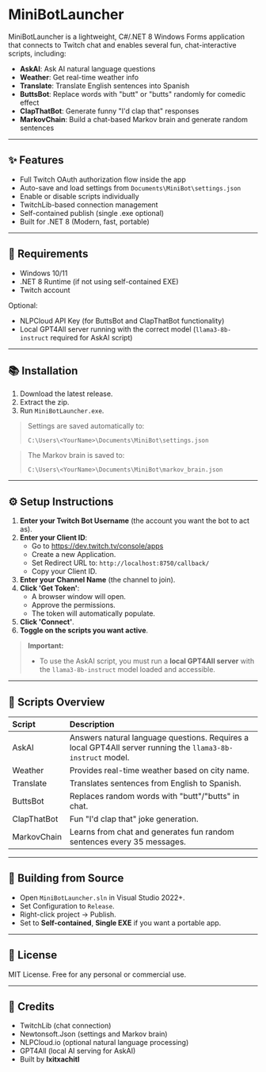 # MiniBotLauncher

MiniBotLauncher is a lightweight, C#/.NET 8 Windows Forms application that connects to Twitch chat and enables several fun, chat-interactive scripts, including:

- **AskAI**: Ask AI natural language questions
- **Weather**: Get real-time weather info
- **Translate**: Translate English sentences into Spanish
- **ButtsBot**: Replace words with "butt" or "butts" randomly for comedic effect
- **ClapThatBot**: Generate funny "I'd clap that" responses
- **MarkovChain**: Build a chat-based Markov brain and generate random sentences

---

## ✨ Features

- Full Twitch OAuth authorization flow inside the app
- Auto-save and load settings from `Documents\MiniBot\settings.json`
- Enable or disable scripts individually
- TwitchLib-based connection management
- Self-contained publish (single .exe optional)
- Built for .NET 8 (Modern, fast, portable)

---

## 💪 Requirements

- Windows 10/11
- .NET 8 Runtime (if not using self-contained EXE)
- Twitch account

Optional:
- NLPCloud API Key (for ButtsBot and ClapThatBot functionality)
- Local GPT4All server running with the correct model (`llama3-8b-instruct` required for AskAI script)

---

## 📚 Installation

1. Download the latest release.
2. Extract the zip.
3. Run `MiniBotLauncher.exe`.

> Settings are saved automatically to:
>
> `C:\Users\<YourName>\Documents\MiniBot\settings.json`

> The Markov brain is saved to:
>
> `C:\Users\<YourName>\Documents\MiniBot\markov_brain.json`

---

## ⚙️ Setup Instructions

1. **Enter your Twitch Bot Username** (the account you want the bot to act as).
2. **Enter your Client ID**:
   - Go to https://dev.twitch.tv/console/apps
   - Create a new Application.
   - Set Redirect URL to: `http://localhost:8750/callback/`
   - Copy your Client ID.
3. **Enter your Channel Name** (the channel to join).
4. **Click 'Get Token'**:
   - A browser window will open.
   - Approve the permissions.
   - The token will automatically populate.
5. **Click 'Connect'**.
6. **Toggle on the scripts you want active**.

> **Important:**
> - To use the AskAI script, you must run a **local GPT4All server** with the `llama3-8b-instruct` model loaded and accessible.

---

## 🔹 Scripts Overview

| Script | Description |
|:---|:---|
| AskAI | Answers natural language questions. Requires a local GPT4All server running the `llama3-8b-instruct` model. |
| Weather | Provides real-time weather based on city name. |
| Translate | Translates sentences from English to Spanish. |
| ButtsBot | Replaces random words with "butt"/"butts" in chat. |
| ClapThatBot | Fun "I'd clap that" joke generation. |
| MarkovChain | Learns from chat and generates fun random sentences every 35 messages. |

---

## 🚀 Building from Source

- Open `MiniBotLauncher.sln` in Visual Studio 2022+.
- Set Configuration to `Release`.
- Right-click project → Publish.
- Set to **Self-contained**, **Single EXE** if you want a portable app.

---

## 📄 License

MIT License. Free for any personal or commercial use.

---

## 🚀 Credits

- TwitchLib (chat connection)
- Newtonsoft.Json (settings and Markov brain)
- NLPCloud.io (optional natural language processing)
- GPT4All (local AI serving for AskAI)
- Built by **Ixitxachitl**
